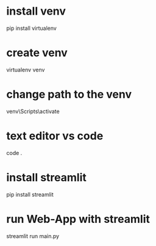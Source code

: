 # install venv
pip install virtualenv

# create venv
virtualenv venv

# change path to the venv
venv\Scripts\activate 

# text editor vs code
code . 

# install streamlit
pip install streamlit

# run Web-App with streamlit
streamlit run main.py
